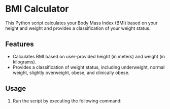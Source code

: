 # BMI Calculator

This Python script calculates your Body Mass Index (BMI) based on your height and weight and provides a classification of your weight status.

## Features

- Calculates BMI based on user-provided height (in meters) and weight (in kilograms).
- Provides a classification of weight status, including underweight, normal weight, slightly overweight, obese, and clinically obese.

## Usage

1. Run the script by executing the following command:

```bash







